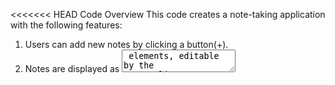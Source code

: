 <<<<<<< HEAD
Code Overview
This code creates a note-taking application with the following features:
1. Users can add new notes by clicking a button(+).
2. Notes are displayed as <textarea> elements, editable by the user.
3. Double-clicking a note prompts for deletion.
4. Notes are automatically saved to localStorage when created, updated, or deleted.
5. Notes persist across page reloads using localStorage.
6. The code uses DOM manipulation, event handling, and localStorage for data persistence.



Notes App

This is a JavaScript-based web application that allows users to create, edit, and delete notes, which are stored in the browser's local storage. The application features a button to add new notes, and each note is displayed as a textarea that can be edited or deleted with a double-click. Notes persist across page reloads using `localStorage`.

Overview

The application consists of a single JavaScript file that interacts with an HTML page and a CSS for styling. Users can add new notes by clicking a button, edit notes by typing in textareas, and delete notes via a double-click confirmation. The notes are saved in `localStorage` for persistence.

Code Explanation

Below is a breakdown of the JavaScript code, explaining each component and its functionality.

1. Variable Declarations and Setup

- `btnEl`: References the HTML button with `id="btn"`, used to add new notes.
- `appEl`: References the HTML element with `id="app"`, which serves as the container for displaying all note elements.

Purpose: These variables connect the JavaScript to the HTML DOM elements for user interaction and note display.

2. Initial Notes Rendering

- `getNotes()`: Retrieves the array of notes from `localStorage` (explained below).
- `forEach`: Iterates over each note object in the array.
- `createNoteEl(note.id, note.content)`: Creates a textarea element for each note (explained below).
- `appEl.insertBefore(noteEl, btnEl)`: Inserts each note’s textarea before the button in the `appEl` container, ensuring the button remains at the bottom.

Purpose: Loads and displays all existing notes from `localStorage` when the page loads.

3. The `createNoteEl` Function

- Parameters: Takes `id` (unique identifier for the note) and `content` (the note’s text).
- Element Creation:
  - Creates a `<textarea>` element.
  - Adds the CSS class `"note"` for styling.
  - Sets a placeholder text `"Empty Note"`.
  - Sets the textarea’s value to the note’s `content`.
- Event Listeners:
  - `dblclick`: Triggers a confirmation dialog (`confirm`) when the textarea is double-clicked. If the user confirms, calls `deleteNote(id, element)` to remove the note.
  - `input`: Updates the note’s content in `localStorage` by calling `updateNote(id, element.value)` whenever the user types in the textarea.
- Returns: The created `<textarea>` element.

Purpose: Creates a textarea for a note, enabling editing and deletion functionality.

4. The `deleteNote` Function

- Parameters: Takes the note’s `id` and the corresponding DOM `element` (textarea).
- `getNotes().filter(...)`: Retrieves all notes and filters out the note with the matching `id`.
- `saveNote(notes)`: Saves the updated notes array to `localStorage` (explained below).
- `appEl.removeChild(element)`: Removes the textarea from the DOM.

Purpose: Deletes a note from both `localStorage` and the UI.

5. The `updateNote` Function

- Parameters: Takes the note’s `id` and the updated `content` (textarea value).
- `getNotes()`: Retrieves the current notes array from `localStorage`.
- `notes.filter(...)`: Finds the note with the matching `id`.
- `target.content = content`: Updates the note’s content.
- `saveNote(notes)`: Saves the updated notes array to `localStorage`.

Purpose: Updates the content of a specific note in `localStorage`.

6. The `addNote` Function

- `getNotes()`: Retrieves the current notes array.
- `noteObj`: Creates a new note object with:
  - A random `id` (0–99999) using `Math.random()`.
  - Empty `content` (`""`).
- `createNoteEl(noteObj.id, noteObj.content)`: Creates a new textarea for the note.
- `appEl.insertBefore(noteEl, btnEl)`: Inserts the new textarea before the button.
- `notes.push(noteObj)`: Adds the new note to the notes array.
- `saveNote(notes)`: Saves the updated array to `localStorage`.

Purpose: Creates a new empty note, adds it to the UI and `localStorage`.

7. The `saveNote` Function

- Parameters: Takes the `notes` array.
- `localStorage.setItem`: Saves the `notes` array to `localStorage` under the key `"note-app"`, converting it to a JSON string with `JSON.stringify`.

Purpose: Persists the notes array to `localStorage` for data retention.

8. The `getNotes` Function

- `localStorage.getItem("note-app")`: Retrieves the notes data from `localStorage`.
- Fallback: If no data exists, returns `"[]"` (an empty array as a JSON string).
- `JSON.parse`: Converts the JSON string to a JavaScript array.

Purpose: Retrieves the notes array from `localStorage`, initializing an empty array if none exists.

9. Button Event Listener

- Attaches a `click` event listener to the button (`btnEl`), triggering the `addNote` function to create a new note.

Purpose: Enables users to add a new note by clicking the button.

How It Works

1. HTML Setup: The code assumes an HTML file with:
   - A button with `id="btn"` to add new notes.
   - An element with `id="app"` to contain the note textareas and button.
   - Optional CSS for styling (e.g., the `.note` class for textareas).

2. User Interaction:
   - On page load, existing notes from `localStorage` are displayed as textareas.
   - Clicking the button adds a new empty textarea.
   - Typing in a textarea updates its content in `localStorage`.
   - Double-clicking a textarea prompts to delete it, removing it from the UI and `localStorage` if confirmed.

3. Example Flow:
   - Page loads, and two saved notes ("Note 1", "Note 2") are displayed as textareas.
   - User clicks the button, adding a new empty textarea.
   - User types "Buy groceries" in the new textarea, which is saved to `localStorage`.
   - User double-clicks a textarea, confirms deletion, and it’s removed from the UI and `localStorage`.
=======
Code Overview
This code creates a note-taking application with the following features:
1. Users can add new notes by clicking a button(+).
2. Notes are displayed as <textarea> elements, editable by the user.
3. Double-clicking a note prompts for deletion.
4. Notes are automatically saved to localStorage when created, updated, or deleted.
5. Notes persist across page reloads using localStorage.
6. The code uses DOM manipulation, event handling, and localStorage for data persistence.



Notes App

This is a JavaScript-based web application that allows users to create, edit, and delete notes, which are stored in the browser's local storage. The application features a button to add new notes, and each note is displayed as a textarea that can be edited or deleted with a double-click. Notes persist across page reloads using `localStorage`.

Overview

The application consists of a single JavaScript file that interacts with an HTML page and optional CSS for styling. Users can add new notes by clicking a button, edit notes by typing in textareas, and delete notes via a double-click confirmation. The notes are saved in `localStorage` for persistence.

Code Explanation

Below is a detailed breakdown of the JavaScript code, explaining each component and its functionality.

1. Variable Declarations and Setup

- `btnEl`: References the HTML button with `id="btn"`, used to add new notes.
- `appEl`: References the HTML element with `id="app"`, which serves as the container for displaying all note elements.

Purpose: These variables connect the JavaScript to the HTML DOM elements for user interaction and note display.

2. Initial Notes Rendering

- `getNotes()`: Retrieves the array of notes from `localStorage` (explained below).
- `forEach`: Iterates over each note object in the array.
- `createNoteEl(note.id, note.content)`: Creates a textarea element for each note (explained below).
- `appEl.insertBefore(noteEl, btnEl)`: Inserts each note’s textarea before the button in the `appEl` container, ensuring the button remains at the bottom.

Purpose: Loads and displays all existing notes from `localStorage` when the page loads.

3. The `createNoteEl` Function

- Parameters: Takes `id` (unique identifier for the note) and `content` (the note’s text).
- Element Creation:
  - Creates a `<textarea>` element.
  - Adds the CSS class `"note"` for styling.
  - Sets a placeholder text `"Empty Note"`.
  - Sets the textarea’s value to the note’s `content`.
- Event Listeners:
  - `dblclick`: Triggers a confirmation dialog (`confirm`) when the textarea is double-clicked. If the user confirms, calls `deleteNote(id, element)` to remove the note.
  - `input`: Updates the note’s content in `localStorage` by calling `updateNote(id, element.value)` whenever the user types in the textarea.
- Returns: The created `<textarea>` element.

Purpose: Creates a textarea for a note, enabling editing and deletion functionality.

4. The `deleteNote` Function

- Parameters: Takes the note’s `id` and the corresponding DOM `element` (textarea).
- `getNotes().filter(...)`: Retrieves all notes and filters out the note with the matching `id`.
- `saveNote(notes)`: Saves the updated notes array to `localStorage` (explained below).
- `appEl.removeChild(element)`: Removes the textarea from the DOM.

Purpose: Deletes a note from both `localStorage` and the UI.

5. The `updateNote` Function

- Parameters: Takes the note’s `id` and the updated `content` (textarea value).
- `getNotes()`: Retrieves the current notes array from `localStorage`.
- `notes.filter(...)`: Finds the note with the matching `id`.
- `target.content = content`: Updates the note’s content.
- `saveNote(notes)`: Saves the updated notes array to `localStorage`.

Purpose: Updates the content of a specific note in `localStorage`.

6. The `addNote` Function

- `getNotes()`: Retrieves the current notes array.
- `noteObj`: Creates a new note object with:
  - A random `id` (0–99999) using `Math.random()`.
  - Empty `content` (`""`).
- `createNoteEl(noteObj.id, noteObj.content)`: Creates a new textarea for the note.
- `appEl.insertBefore(noteEl, btnEl)`: Inserts the new textarea before the button.
- `notes.push(noteObj)`: Adds the new note to the notes array.
- `saveNote(notes)`: Saves the updated array to `localStorage`.

Purpose: Creates a new empty note, adds it to the UI and `localStorage`.

7. The `saveNote` Function

- Parameters: Takes the `notes` array.
- `localStorage.setItem`: Saves the `notes` array to `localStorage` under the key `"note-app"`, converting it to a JSON string with `JSON.stringify`.

Purpose: Persists the notes array to `localStorage` for data retention.

8. The `getNotes` Function

- `localStorage.getItem("note-app")`: Retrieves the notes data from `localStorage`.
- Fallback: If no data exists, returns `"[]"` (an empty array as a JSON string).
- `JSON.parse`: Converts the JSON string to a JavaScript array.

Purpose: Retrieves the notes array from `localStorage`, initializing an empty array if none exists.

9. Button Event Listener

- Attaches a `click` event listener to the button (`btnEl`), triggering the `addNote` function to create a new note.

Purpose: Enables users to add a new note by clicking the button.

How It Works

1. HTML Setup: The code assumes an HTML file with:
   - A button with `id="btn"` to add new notes.
   - An element with `id="app"` to contain the note textareas and button.
   - Optional CSS for styling (e.g., the `.note` class for textareas).

2. User Interaction:
   - On page load, existing notes from `localStorage` are displayed as textareas.
   - Clicking the button adds a new empty textarea.
   - Typing in a textarea updates its content in `localStorage`.
   - Double-clicking a textarea prompts to delete it, removing it from the UI and `localStorage` if confirmed.

3. Example Flow:
   - Page loads, and two saved notes ("Note 1", "Note 2") are displayed as textareas.
   - User clicks the button, adding a new empty textarea.
   - User types "Buy groceries" in the new textarea, which is saved to `localStorage`.
   - User double-clicks a textarea, confirms deletion, and it’s removed from the UI and `localStorage`.
>>>>>>> a9c6ff5 (code updates)
